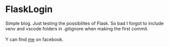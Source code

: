 # FlaskLogin
Simple blog. 
Just testing the possibilites of Flask.
So bad I forgot to include venv and vscode folders in .gitignore when making the first commit.
<br/><br/>
Y can find
<a href="https://www.facebook.com/zhivko.dimitrov.92" target="_blank">me</a>
on facebook.
